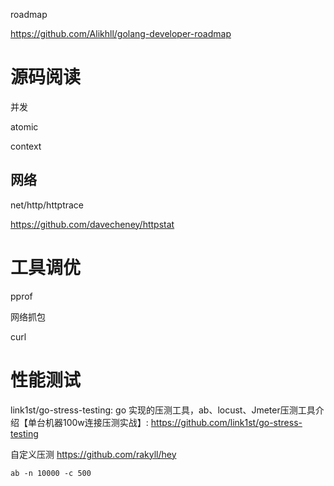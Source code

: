 roadmap

https://github.com/Alikhll/golang-developer-roadmap

# 源码阅读
并发

 atomic

 context



## 网络

net/http/httptrace

https://github.com/davecheney/httpstat



# 工具调优

pprof

网络抓包

curl

# 性能测试

link1st/go-stress-testing: go 实现的压测工具，ab、locust、Jmeter压测工具介绍【单台机器100w连接压测实战】: https://github.com/link1st/go-stress-testing

自定义压测
https://github.com/rakyll/hey

```
ab -n 10000 -c 500
```
